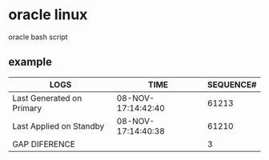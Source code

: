 # oracle linux
oracle bash script

## example

| LOGS                                    | TIME                        | SEQUENCE#  |
|-----------------------------------------|-----------------------------|------------|
| Last Generated on Primary               | 08-NOV-17:14:42:40          | 61213		 |
| Last Applied on Standby				  | 08-NOV-17:14:40:38         	| 61210		 |
| GAP DIFERENCE							  |								| 3 		 |
